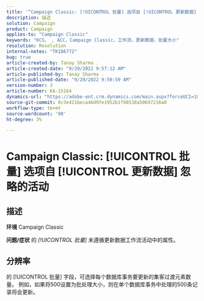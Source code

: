 ```yaml
---
title: '“Campaign Classic: [!UICONTROL 批量] 选项自 [!UICONTROL 更新数据] activity ignored（已忽略）'
description: 描述
solution: Campaign
product: Campaign
applies-to: "Campaign Classic"
keywords: "KCS， , ACC，Campaign Classic，工作流，更新数据，批量大小"
resolution: Resolution
internal-notes: "TK186772"
bug: true
article-created-by: Tanay Sharma .
article-created-date: "9/20/2022 9:57:12 AM"
article-published-by: Tanay Sharma .
article-published-date: "9/20/2022 9:59:59 AM"
version-number: 3
article-number: KA-15164
dynamics-url: "https://adobe-ent.crm.dynamics.com/main.aspx?forceUCI=1&pagetype=entityrecord&etn=knowledgearticle&id=e9123394-ca38-ed11-9db1-002248086735"
source-git-commit: 0c3e421beca46d9fe1952b1f98538a50697216a0
workflow-type: tm+mt
source-wordcount: '90'
ht-degree: 3%

---
```


# Campaign Classic: [!UICONTROL 批量] 选项自 [!UICONTROL 更新数据] 忽略的活动

## 描述

<b>环境</b>
Campaign Classic


<b>问题/症状</b>
的 *[!UICONTROL 批量]* 未遵循更新数据工作流活动中的属性。




## 分辨率


的 [!UICONTROL 批量] 字段，可选择每个数据库事务要更新的集客过渡元素数量。 例如，如果将500设置为批处理大小，则在单个数据库事务中处理的500条记录将会更新。


